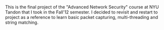 This is the final project of the "Advanced Network Security" course at NYU Tandon that I took in the Fall'12 semester. I decided to revisit and restart to project as a reference to learn basic packet capturing, multi-threading and string matching.
